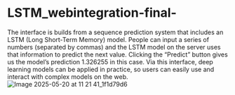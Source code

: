 # LSTM_webintegration-final-
The interface is builds from a sequence prediction system that includes an LSTM (Long Short-Term Memory) model. People can input a series of numbers (separated by commas) and the LSTM model on the server uses that information to predict the next value. Clicking the “Predict” button gives us the model’s prediction 1.326255 in this case. Via this interface, deep learning models can be applied in practice, so users can easily use and interact with complex models on the web.
![Image 2025-05-20 at 11 21 41_1f1d79d6](https://github.com/user-attachments/assets/60abb77f-5e64-4462-a0f6-4ba5d3a920f0)
